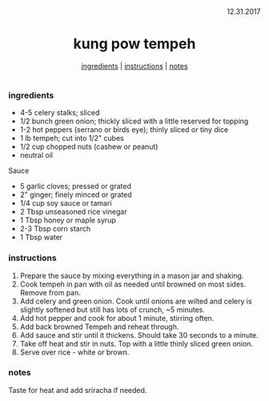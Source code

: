 <p align="right">12.31.2017</p>

<h1 align="center">kung pow tempeh</h1>

<div align="center">
  <a href="#ingredients">ingredients</a> | 
  <a href="#instructions">instructions</a> | 
  <a href="#notes">notes</a>
</div>
<br>

### ingredients
- 4-5 celery stalks; sliced
- 1/2 bunch green onion; thickly sliced with a little reserved for topping
- 1-2 hot peppers (serrano or birds eye); thinly sliced or tiny dice
- 1 lb tempeh; cut into 1/2" cubes
- 1/2 cup chopped nuts (cashew or peanut)
- neutral oil 

Sauce
- 5 garlic cloves; pressed or grated
- 2" ginger; finely minced or grated
- 1/4 cup soy sauce or tamari
- 2 Tbsp unseasoned rice vinegar
- 1 Tbsp honey or maple syrup
- 2-3 Tbsp corn starch
- 1 Tbsp water


### instructions
1. Prepare the sauce by mixing everything in a mason jar and shaking. 
1. Cook tempeh in pan with oil as needed until browned on most sides.  Remove from pan. 
1. Add celery and green onion.  Cook until onions are wilted and celery is slightly softened but still has lots of crunch, ~5 minutes. 
1. Add hot pepper and cook for about 1 minute, stirring often.
1. Add back browned Tempeh and reheat through. 
1. Add sauce and stir until it thickens.  Should take 30 seconds to a minute.
1. Take off heat and stir in nuts.  Top with a little thinly sliced green onion. 
1. Serve over rice - white or brown. 

### notes
Taste for heat and add sriracha if needed. 

